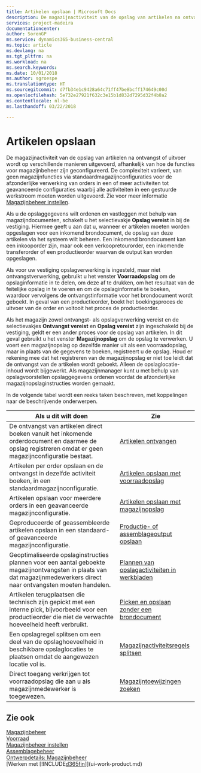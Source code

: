 ```yaml
---
title: Artikelen opslaan | Microsoft Docs
description: De magazijnactiviteit van de opslag van artikelen na ontvangst of uitvoer wordt op verschillende manieren uitgevoerd, afhankelijk van hoe de functies voor magazijnbeheer zijn geconfigureerd.
services: project-madeira
documentationcenter: 
author: SorenGP
ms.service: dynamics365-business-central
ms.topic: article
ms.devlang: na
ms.tgt_pltfrm: na
ms.workload: na
ms.search.keywords: 
ms.date: 10/01/2018
ms.author: sgroespe
ms.translationtype: HT
ms.sourcegitcommit: d7fb34e1c9428a64c71ff47be8bcff174649c00d
ms.openlocfilehash: 5e732e27921f632c3e15b1d832d7295d32f4b8a2
ms.contentlocale: nl-be
ms.lasthandoff: 03/22/2018

---
```

# <a name="putting-items-away"></a>Artikelen opslaan
De magazijnactiviteit van de opslag van artikelen na ontvangst of uitvoer wordt op verschillende manieren uitgevoerd, afhankelijk van hoe de functies voor magazijnbeheer zijn geconfigureerd. De complexiteit varieert, van geen magazijnfuncties via standaardmagazijnconfiguraties voor de afzonderlijke verwerking van orders in een of meer activiteiten tot geavanceerde configuraties waarbij alle activiteiten in een gestuurde werkstroom moeten worden uitgevoerd. Zie voor meer informatie [Magazijnbeheer instellen](warehouse-setup-warehouse.md).

Als u de opslaggegevens wilt ordenen en vastleggen met behulp van magazijndocumenten, schakelt u het selectievakje **Opslag vereist** in bij de vestiging. Hiermee geeft u aan dat u, wanneer er artikelen moeten worden opgeslagen voor een inkomend brondocument, de opslag van deze artikelen via het systeem wilt beheren. Een inkomend brondocument kan een inkooporder zijn, maar ook een verkoopretourorder, een inkomende transferorder of een productieorder waarvan de output kan worden opgeslagen.  

Als voor uw vestiging opslagverwerking is ingesteld, maar niet ontvangstverwerking, gebruikt u het venster **Voorraadopslag** om de opslaginformatie in te delen, om deze af te drukken, om het resultaat van de feitelijke opslag in te voeren en om de opslaginformatie te boeken, waardoor vervolgens de ontvangstinformatie voor het brondocument wordt geboekt. In geval van een productieorder, boekt het boekingsproces de uitvoer van de order en voltooit het proces de productieorder.

Als het magazijn zowel ontvangst- als opslagverwerking vereist en de selectievakjes **Ontvangst vereist** en **Opslag vereist** zijn ingeschakeld bij de vestiging, geldt er een ander proces voor de opslag van artikelen. In dit geval gebruikt u het venster **Magazijnopslag** om de opslag te verwerken. U voert een magazijnopslag op dezelfde manier uit als een voorraadopslag, maar in plaats van de gegevens te boeken, registreert u de opslag. Houd er rekening mee dat het registreren van de magazijnopslag er niet toe leidt dat de ontvangst van de artikelen wordt geboekt. Alleen de opslaglocatie-inhoud wordt bijgewerkt. Als magazijnmanager kunt u met behulp van opslagvoorstellen opslaggegevens ordenen voordat de afzonderlijke magazijnopslaginstructies worden gemaakt.

In de volgende tabel wordt een reeks taken beschreven, met koppelingen naar de beschrijvende onderwerpen.   

|**Als u dit wilt doen**|**Zie**|  
|------------|-------------|  
|De ontvangst van artikelen direct boeken vanuit het inkomende orderdocument en daarmee de opslag registreren omdat er geen magazijnconfiguratie bestaat.|[Artikelen ontvangen](warehouse-how-receive-items.md)|  
|Artikelen per order opslaan en de ontvangst in dezelfde activiteit boeken, in een standaardmagazijnconfiguratie.|[Artikelen opslaan met voorraadopslag](warehouse-how-to-put-items-away-with-inventory-put-aways.md)|  
|Artikelen opslaan voor meerdere orders in een geavanceerde magazijnconfiguratie.|[Artikelen opslaan met magazijnopslag](warehouse-how-to-put-items-away-with-warehouse-put-aways.md)|  
|Geproduceerde of geassembleerde artikelen opslaan in een standaard- of geavanceerde magazijnconfiguratie.|[Productie- of assemblageoutput opslaan](warehouse-how-to-put-away-production-output.md)|
|Geoptimaliseerde opslaginstructies plannen voor een aantal geboekte magazijnontvangsten in plaats van dat magazijnmedewerkers direct naar ontvangsten moeten handelen.|[Plannen van opslagactiviteiten in werkbladen](warehouse-how-to-plan-put-aways-in-worksheets.md)|  
|Artikelen terugplaatsen die technisch zijn gepickt met een interne pick, bijvoorbeeld voor een productieorder die niet de verwachte hoeveelheid heeft verbruikt.|[Picken en opslaan zonder een brondocument](warehouse-how-to-create-put-aways-from-internal-put-aways.md)|
|Een opslagregel splitsen om een deel van de opslaghoeveelheid in beschikbare opslaglocaties te plaatsen omdat de aangewezen locatie vol is.|[Magazijnactiviteitsregels splitsen](warehouse-how-to-split-warehouse-activity-lines.md)|
|Direct toegang verkrijgen tot voorraadopslag die aan u als magazijnmedewerker is toegewezen.|[Magazijntoewijzingen zoeken](warehouse-how-to-find-your-warehouse-assignments.md)|    

## <a name="see-also"></a>Zie ook  
[Magazijnbeheer](warehouse-manage-warehouse.md)  
[Voorraad](inventory-manage-inventory.md)  
[Magazijnbeheer instellen](warehouse-setup-warehouse.md)     
[Assemblagebeheer](assembly-assemble-items.md)    
[Ontwerpdetails: Magazijnbeheer](design-details-warehouse-management.md)  
[Werken met [!INCLUDE[d365fin](includes/d365fin_md.md)]](ui-work-product.md)  

